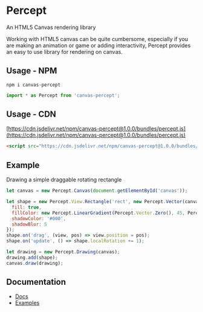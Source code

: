# Percept
An HTML5 Canvas rendering library

Working with HTML5 canvas can be quite cumbersome, especially if you are making an animation or game or adding interactivity, Percept provides an easy to use library for rendering on canvas.

## Usage - NPM

```
npm i canvas-percept
```

```javascript
import * as Percept from 'canvas-percept';
```

## Usage - CDN

[https://cdn.jsdelivr.net/npm/canvas-percept@1.0.0/bundles/percept.js](https://cdn.jsdelivr.net/npm/canvas-percept@1.0.0/bundles/percept.js)

```html
<script src="https://cdn.jsdelivr.net/npm/canvas-percept@1.0.0/bundles/percept.js"></script>
```

## Example

Drawing a simple draggable rotating rectangle

```javascript
let canvas = new Percept.Canvas(document.getElementById('canvas'));

let shape = new Percept.View.Rectangle('rect', new Percept.Vector(canvas.width / 2, canvas.height / 2), 100, 30, {
  fill: true,
  fillColor: new Percept.LinearGradient(Percept.Vector.Zero(), 45, Percept.Handle.AUTO, ['red', 'green', 'blue'], [0, .5, 1]),
  shadowColor: '#000',
  shadowBlur: 5
});
shape.on('drag', (view, pos) => view.position = pos);
shape.on('update', () => shape.localRotation += 1);

let drawing = new Percept.Drawing(canvas);
drawing.add(shape);
canvas.draw(drawing);
```

## Documentation
* [Docs](https://perceptjs.herokuapp.com/docs/)
* [Examples](https://perceptjs.herokuapp.com/)
